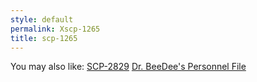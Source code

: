 ```yaml
---
style: default
permalink: Xscp-1265
title: scp-1265
---
```

You may also like:
[SCP-2829](http://scp-wiki.net/scp-2829)
[Dr. BeeDee's Personnel File](http://scp-wiki.net/dr-beedee-s-personnel-file)